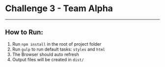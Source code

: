 # Challenge 3 - Team Alpha

___

## How to Run:
1. Run `npm install` in the root of project folder
2. Run `gulp` to run default tasks: `styles` and `html`
3. The Browser should auto refresh
4. Output files will be created in `dist/`